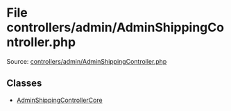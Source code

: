 File controllers/admin/AdminShippingController.php
=========

Source: [controllers/admin/AdminShippingController.php](https://github.com/PrestaShop/PrestaShop/blob/1.6.0.14/controllers/admin/AdminShippingController.php)


Classes
-------

* [AdminShippingControllerCore](class.AdminShippingControllerCore.md)

